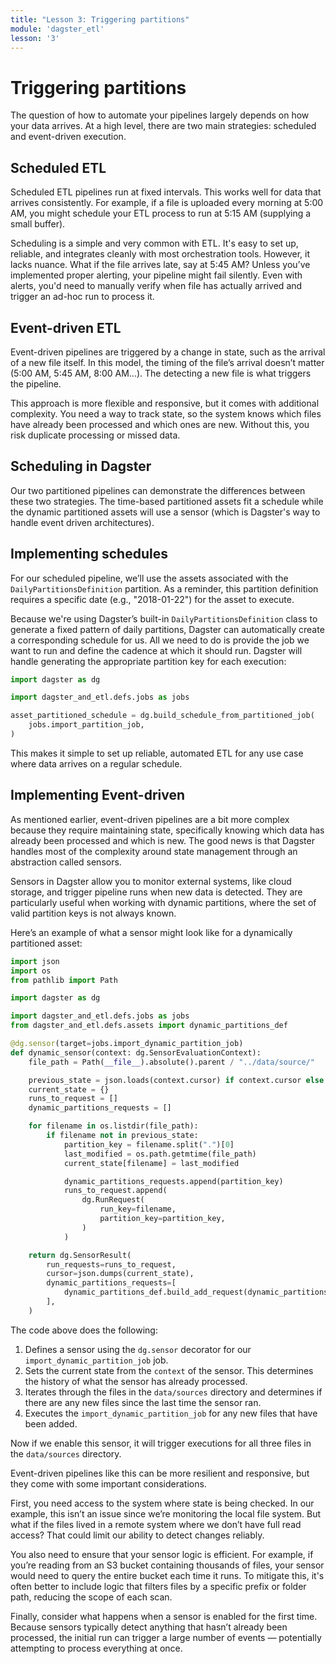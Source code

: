 ```yaml
---
title: "Lesson 3: Triggering partitions"
module: 'dagster_etl'
lesson: '3'
---
```


# Triggering partitions

The question of how to automate your pipelines largely depends on how your data arrives. At a high level, there are two main strategies: scheduled and event-driven execution.

## Scheduled ETL
Scheduled ETL pipelines run at fixed intervals. This works well for data that arrives consistently. For example, if a file is uploaded every morning at 5:00 AM, you might schedule your ETL process to run at 5:15 AM (supplying a small buffer).

Scheduling is a simple and very common with ETL. It's easy to set up, reliable, and integrates cleanly with most orchestration tools. However, it lacks nuance. What if the file arrives late, say at 5:45 AM? Unless you’ve implemented proper alerting, your pipeline might fail silently. Even with alerts, you'd need to manually verify when file has actually arrived and trigger an ad-hoc run to process it.

## Event-driven ETL
Event-driven pipelines are triggered by a change in state, such as the arrival of a new file itself. In this model, the timing of the file’s arrival doesn’t matter (5:00 AM, 5:45 AM, 8:00 AM...). The detecting a new file is what triggers the pipeline.

This approach is more flexible and responsive, but it comes with additional complexity. You need a way to track state, so the system knows which files have already been processed and which ones are new. Without this, you risk duplicate processing or missed data.

## Scheduling in Dagster

Our two partitioned pipelines can demonstrate the differences between these two strategies. The time-based partitioned assets fit a schedule while the dynamic partitioned assets will use a sensor (which is Dagster's way to handle event driven architectures).

## Implementing schedules

For our scheduled pipeline, we’ll use the assets associated with the `DailyPartitionsDefinition` partition. As a reminder, this partition definition requires a specific date (e.g., "2018-01-22") for the asset to execute.

Because we're using Dagster’s built-in `DailyPartitionsDefinition` class to generate a fixed pattern of daily partitions, Dagster can automatically create a corresponding schedule for us. All we need to do is provide the job we want to run and define the cadence at which it should run. Dagster will handle generating the appropriate partition key for each execution:

```python
import dagster as dg

import dagster_and_etl.defs.jobs as jobs

asset_partitioned_schedule = dg.build_schedule_from_partitioned_job(
    jobs.import_partition_job,
)
```

This makes it simple to set up reliable, automated ETL for any use case where data arrives on a regular schedule.

## Implementing Event-driven

As mentioned earlier, event-driven pipelines are a bit more complex because they require maintaining state, specifically knowing which data has already been processed and which is new. The good news is that Dagster handles most of the complexity around state management through an abstraction called sensors.

Sensors in Dagster allow you to monitor external systems, like cloud storage, and trigger pipeline runs when new data is detected. They are particularly useful when working with dynamic partitions, where the set of valid partition keys is not always known.

Here’s an example of what a sensor might look like for a dynamically partitioned asset:

```python
import json
import os
from pathlib import Path

import dagster as dg

import dagster_and_etl.defs.jobs as jobs
from dagster_and_etl.defs.assets import dynamic_partitions_def

@dg.sensor(target=jobs.import_dynamic_partition_job)
def dynamic_sensor(context: dg.SensorEvaluationContext):
    file_path = Path(__file__).absolute().parent / "../data/source/"

    previous_state = json.loads(context.cursor) if context.cursor else {}
    current_state = {}
    runs_to_request = []
    dynamic_partitions_requests = []

    for filename in os.listdir(file_path):
        if filename not in previous_state:
            partition_key = filename.split(".")[0]
            last_modified = os.path.getmtime(file_path)
            current_state[filename] = last_modified

            dynamic_partitions_requests.append(partition_key)
            runs_to_request.append(
                dg.RunRequest(
                    run_key=filename,
                    partition_key=partition_key,
                )
            )

    return dg.SensorResult(
        run_requests=runs_to_request,
        cursor=json.dumps(current_state),
        dynamic_partitions_requests=[
            dynamic_partitions_def.build_add_request(dynamic_partitions_requests)
        ],
    )
```

The code above does the following:

1. Defines a sensor using the `dg.sensor` decorator for our `import_dynamic_partition_job` job.
2. Sets the current state from the `context` of the sensor. This determines the history of what the sensor has already processed.
3. Iterates through the files in the `data/sources` directory and determines if there are any new files since the last time the sensor ran.
4. Executes the `import_dynamic_partition_job` for any new files that have been added.

Now if we enable this sensor, it will trigger executions for all three files in the `data/sources` directory.

Event-driven pipelines like this can be more resilient and responsive, but they come with some important considerations.

First, you need access to the system where state is being checked. In our example, this isn’t an issue since we’re monitoring the local file system. But what if the files lived in a remote system where we don’t have full read access? That could limit our ability to detect changes reliably.

You also need to ensure that your sensor logic is efficient. For example, if you’re reading from an S3 bucket containing thousands of files, your sensor would need to query the entire bucket each time it runs. To mitigate this, it's often better to include logic that filters files by a specific prefix or folder path, reducing the scope of each scan.

Finally, consider what happens when a sensor is enabled for the first time. Because sensors typically detect anything that hasn’t already been processed, the initial run can trigger a large number of events — potentially attempting to process everything at once.
